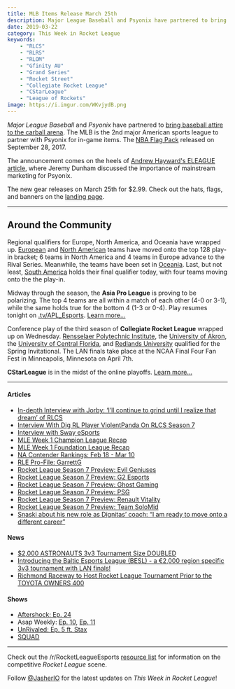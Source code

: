 ```yaml
---
title: MLB Items Release March 25th
description: Major League Baseball and Psyonix have partnered to bring baseball attire to the carball arena.
date: 2019-03-22
category: This Week in Rocket League
keywords:
    - "RLCS"
    - "RLRS"
    - "RLOM"
    - "Gfinity AU"
    - "Grand Series"
    - "Rocket Street"
    - "Collegiate Rocket League"
    - "CStarLeague"
    - "League of Rockets"
image: https://i.imgur.com/WKvjydB.png
---
```


_Major League Baseball_ and _Psyonix_ have partnered to [bring baseball attire to the carball arena](https://www.rocketleague.com/news/take-the-field-with-the-mlb-fan-pack/). The MLB is the 2nd major American sports league to partner with Psyonix for in-game items. The [NBA Flag Pack](https://www.rocketleague.com/news/nba-flag-pack-delisting-on-september-28/) released on September 28, 2017.

The announcement comes on the heels of [Andrew Hayward's ELEAGUE article](https://esportsobserver.com/psyonix-eleague-interview/), where Jeremy Dunham discussed the importance of mainstream marketing for Psyonix.

The new gear releases on March 25th for \$2.99. Check out the hats, flags, and banners on the [landing page](https://www.rocketleague.com/game-info/mlb/).

---

## Around the Community

Regional qualifiers for Europe, North America, and Oceania have wrapped up. [European](https://liquipedia.net/rocketleague/Rocket_League_Championship_Series/Season_7/Europe/Play-In) and [North American](https://liquipedia.net/rocketleague/Rocket_League_Championship_Series/Season_7/North_America/Play-In) teams have moved onto the top 128 play-in bracket; 6 teams in North America and 4 teams in Europe advance to the Rival Series. Meanwhile, the teams have been set in [Oceania](https://liquipedia.net/rocketleague/Rocket_League_Championship_Series/Season_7/Oceania/League_Play). Last, but not least, [South America](https://liquipedia.net/rocketleague/Rocket_League_Championship_Series/Season_7/South_America/Play-In) holds their final qualifier today, with four teams moving onto the the play-in.

Midway through the season, the **Asia Pro League** is proving to be polarizing. The top 4 teams are all within a match of each other (4-0 or 3-1), while the same holds true for the bottom 4 (1-3 or 0-4). Play resumes tonight on [.tv/APL_Esports](https://www.twitch.tv/apl_esports). [Learn more...](https://liquipedia.net/rocketleague/1NE_eSports/Asia_Pro_League/Season_3/League_Play)

Conference play of the third season of **Collegiate Rocket League** wrapped up on Wednesday. [Rensselaer Polytechnic Institute](https://liquipedia.net/rocketleague/Collegiate_Rocket_League/Season_3/Eastern), the [University of Akron](https://liquipedia.net/rocketleague/Collegiate_Rocket_League/Season_3/Northern), the [University of Central Florida](https://liquipedia.net/rocketleague/Collegiate_Rocket_League/Season_3/Southern), and [Redlands University](https://liquipedia.net/rocketleague/Collegiate_Rocket_League/Season_3/Western) qualified for the Spring Invitational. The LAN finals take place at the NCAA Final Four Fan Fest in Minneapolis, Minnesota on April 7th.

**CStarLeague** is in the midst of the online playoffs. [Learn more...](https://cstarleague.com/rl/news_articles/1007)

---

#### Articles

-   [In-depth Interview with Jorby: ‘I’ll continue to grind until I realize that dream’ of RLCS](https://www.dailyesports.gg/jorby-interview-rocket-league-rlcs-rlrs/)
-   [Interview With Dig RL Player ViolentPanda On RLCS Season 7](http://dignitas.gg/articles/news/rocket-league/13504/interview-with-dig-rl-player-violentpanda-on-rlcs-season-7)
-   [Interview with Sway eSports](https://octane.gg/news/interview-with-sway-esports/)
-   [MLE Week 1 Champion League Recap](http://mlesports.gg/news/week-1-champion-league-recap/)
-   [MLE Week 1 Foundation League Recap](http://mlesports.gg/news/week-1-foundation-league-recap/)
-   [NA Contender Rankings: Feb 18 - Mar 10](https://octane.gg/news/na-contender-rankings-weeks-02-18-03-10/)
-   [RLE Pro-File: GarrettG](https://www.rocketleagueesports.com/news/rle-pro-file-vol-6-garrettg/)
-   [Rocket League Season 7 Preview: Evil Geniuses](https://thegamehaus.com/rocket-league-season-7-previews-evil-geniuses/2019/03/19/)
-   [Rocket League Season 7 Preview: G2 Esports](https://thegamehaus.com/rocket-league-season-7-previews-g2-esports/2019/03/22/)
-   [Rocket League Season 7 Preview: Ghost Gaming](https://thegamehaus.com/rocket-league-season-7-previews-ghost-gaming/2019/03/13/)
-   [Rocket League Season 7 Preview: PSG](https://thegamehaus.com/rocket-league-season-7-previews-psg-esports/2019/03/11/)
-   [Rocket League Season 7 Preview: Renault Vitality](https://thegamehaus.com/rocket-league-season-7-previews-renault-vitality/2019/03/20/)
-   [Rocket League Season 7 Preview: Team SoloMid](https://thegamehaus.com/rocket-league-season-7-previews-team-solomid/2019/03/16/)
-   [Snaski about his new role as Dignitas’ coach: “I am ready to move onto a different career”](https://rocketeers.gg/interview-snaski-dignitas-rocket-league-coach/)

#### News

-   [\$2,000 ASTRONAUTS 3v3 Tournament Size DOUBLED](https://www.reddit.com/r/RocketLeagueEsports/comments/b46cvr/2000_astronauts_3v3_tournament_size_doubled/)
-   [Introducing the Baltic Esports League (BESL) - a €2,000 region specific 3v3 tournament with LAN finals!](https://www.reddit.com/r/RocketLeagueEsports/comments/b3i520/introducing_the_baltic_esports_league_besl_a_2000/)
-   [Richmond Raceway to Host Rocket League Tournament Prior to the TOYOTA OWNERS 400](http://www.richmondraceway.com/Articles/2019/03/Rocket-League.aspx)

#### Shows

-   [Aftershock: Ep. 24](https://www.youtube.com/watch?v=x67aR4vgYhA&feature=youtu.be)
-   Asap Weekly: [Ep. 10](https://radiopublic.com/asap-artifact-and-rocket-league-p-WeymEZ/ep/s1!70a09), [Ep. 11](https://radiopublic.com/asap-artifact-and-rocket-league-p-WeymEZ/ep/s1!9f0c3)
-   [UnRivaled: Ep. 5 ft. Stax](https://www.twitch.tv/rivalesports/video/398376357)
-   [SQUAD](https://www.youtube.com/watch?v=jEKDceC32_A&feature=youtu.be)

---

Check out the /r/RocketLeagueEsports [resource list](https://www.reddit.com/r/RocketLeagueEsports/wiki/links) for information on the competitive _Rocket League_ scene.

Follow [@JasherIO](https://twitter.com/JasherIO) for the latest updates on _This Week in Rocket League_!
